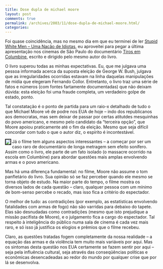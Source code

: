 ```yaml
---
title: Dose dupla de michael moore
layout: post
comments: true
permalink: /archives/2003/11/dose-dupla-de-michael-moore.html/
categories:
---
```

Foi quase coincidência, mas no mesmo dia em que eu terminei de ler <a href="http://www.livrariasaraiva.com.br/produto/produto.dll/detalhe?pro_id=128859" >Stupid White Men &#8211; Uma Nacão de Idiotas</a>, eu aproveitei para pegar a última apresentação nos cinemas de São Paulo do documentário <a href="http://epipoca.cidadeinternet.com.br/filmes_zoom.cfm?id=4233" >Tiros em Columbine</a>, escrito e dirigido pelo mesmo autor do livro.

O livro superou todas as minhas expectativas. Eu, que me julgava uma pessoa informada acerca da suposta eleição de George W. Bush, julgava que as irregularidades ocorridas estavam na linha daquelas manipulações de mídia que elegeram Fernando Collor. Entretanto, o livro traz uma série de fatos e números (com fontes fartamente documentadas) que não deixam dúvida: esta eleição foi uma fraude completa, um verdadeiro golpe de estado, ponto.

Tal constatação é o ponto de partida para um raio-x detalhado de tudo o que Michael Moore vê de podre nos EUA de hoje &#8211; indo dos republicanos aos democratas, mas sem deixar de passar por certas atitutdes mesquinhas do povo americano, e mesmo pelo candidato da &#8220;terceira opção&#8221;, que Moore apoiou praticamente até o fim da eleição. Mesmo que seja difícil concordar com tudo o que o autor diz, o espírito é incontestável.

<img src=//chester.me/img/blig/tirosemcolumbine.jpg align="left" border=2>Já o filme tem alguns aspectos interessantes &#8211; a começar por ser um caso raro de documentário de longa metragem sem efeito sonífero. Assim como o livro, ele parte de um fato isolado (o massacre ocorrido na escola em Columbine) para abordar questões mais amplas envolvendo armas e o povo americano.

Mas há uma diferença fundamental: no filme, Moore não assume o tom panfletário do livro. Sua opinião só se faz perceber quando ele mesmo se torna objeto de estudo. Na maior parte do tempo, o filme mostra os diversos lados de cada questão &#8211; claro, qualquer pessoa com um mínimo de bom-senso percebe o recado, mas isso fica a critério do espectador.

O melhor de tudo: as contradições (por exemplo, as estatísticas envolvendo fatalidades com armas de fogo) não são varridas para debaixo do tapete. Elas são desnudadas como contradições (mesmo que isto prejudique a missão pacifista de Moore), e o julgamento fica a cargo do espectador. Tal respeito à inteligência do público numa sala de cinema é cada vez mais raro, e só isso já justifica os elogios e prêmios que o filme recebeu.

Claro, as questões tratadas fogem completamente da nossa realidade &#8211; a equação das armas e da violência tem muito mais variáveis por aqui. Mas os sintomas desta questão nos EUA certamente se fazem sentir por aqui &#8211; seja pela influência cultural, seja através das conseqüências políticas e econômicas desencadeadas ao redor do mundo por qualquer crise que por lá se desenvolva.

